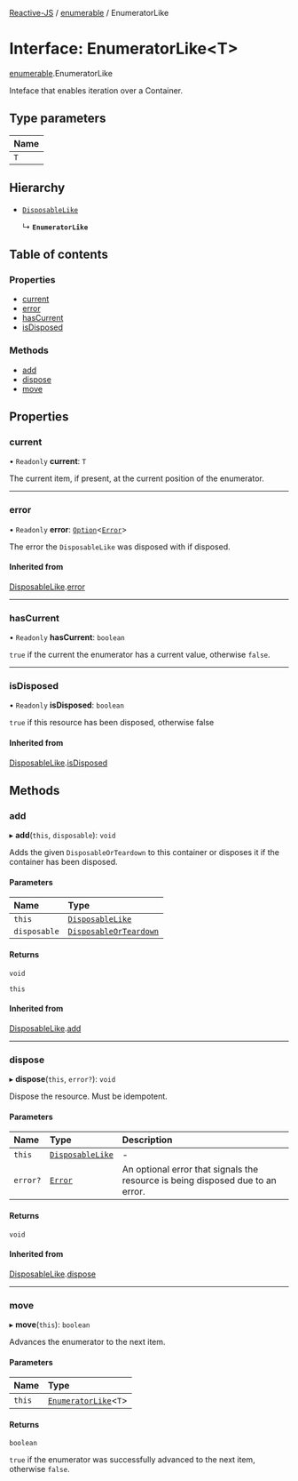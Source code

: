 [Reactive-JS](../README.md) / [enumerable](../modules/enumerable.md) / EnumeratorLike

# Interface: EnumeratorLike<T\>

[enumerable](../modules/enumerable.md).EnumeratorLike

Inteface that enables iteration over a Container.

## Type parameters

| Name |
| :------ |
| `T` |

## Hierarchy

- [`DisposableLike`](disposable.DisposableLike.md)

  ↳ **`EnumeratorLike`**

## Table of contents

### Properties

- [current](enumerable.EnumeratorLike.md#current)
- [error](enumerable.EnumeratorLike.md#error)
- [hasCurrent](enumerable.EnumeratorLike.md#hascurrent)
- [isDisposed](enumerable.EnumeratorLike.md#isdisposed)

### Methods

- [add](enumerable.EnumeratorLike.md#add)
- [dispose](enumerable.EnumeratorLike.md#dispose)
- [move](enumerable.EnumeratorLike.md#move)

## Properties

### current

• `Readonly` **current**: `T`

The current item, if present, at the current position of the enumerator.

___

### error

• `Readonly` **error**: [`Option`](../modules/option.md#option)<[`Error`](disposable.Error.md)\>

The error the `DisposableLike` was disposed with if disposed.

#### Inherited from

[DisposableLike](disposable.DisposableLike.md).[error](disposable.DisposableLike.md#error)

___

### hasCurrent

• `Readonly` **hasCurrent**: `boolean`

`true` if the current the enumerator has a current value, otherwise `false`.

___

### isDisposed

• `Readonly` **isDisposed**: `boolean`

`true` if this resource has been disposed, otherwise false

#### Inherited from

[DisposableLike](disposable.DisposableLike.md).[isDisposed](disposable.DisposableLike.md#isdisposed)

## Methods

### add

▸ **add**(`this`, `disposable`): `void`

Adds the given `DisposableOrTeardown` to this container or disposes it if the container has been disposed.

#### Parameters

| Name | Type |
| :------ | :------ |
| `this` | [`DisposableLike`](disposable.DisposableLike.md) |
| `disposable` | [`DisposableOrTeardown`](../modules/disposable.md#disposableorteardown) |

#### Returns

`void`

`this`

#### Inherited from

[DisposableLike](disposable.DisposableLike.md).[add](disposable.DisposableLike.md#add)

___

### dispose

▸ **dispose**(`this`, `error?`): `void`

Dispose the resource. Must be idempotent.

#### Parameters

| Name | Type | Description |
| :------ | :------ | :------ |
| `this` | [`DisposableLike`](disposable.DisposableLike.md) | - |
| `error?` | [`Error`](disposable.Error.md) | An optional error that signals the resource is being disposed due to an error. |

#### Returns

`void`

#### Inherited from

[DisposableLike](disposable.DisposableLike.md).[dispose](disposable.DisposableLike.md#dispose)

___

### move

▸ **move**(`this`): `boolean`

Advances the enumerator to the next item.

#### Parameters

| Name | Type |
| :------ | :------ |
| `this` | [`EnumeratorLike`](enumerable.EnumeratorLike.md)<`T`\> |

#### Returns

`boolean`

`true` if the enumerator was successfully advanced to the next item, otherwise `false`.
